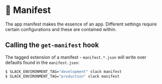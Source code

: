 # 📒 Manifest

The app manifest makes the essence of an app. Different settings require certain
configurations and these are contained within.

## Calling the `get-manifest` hook

The tagged extension of a manifest - `manifest.*.json` will write over defaults
found in the `manifest.json`:

```sh
$ SLACK_ENVIRONMENT_TAG="development" slack manifest
$ SLACK_ENVIRONMENT_TAG="production" slack manifest
```
